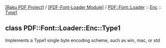 [[Raku PDF Project]](https://pdf-raku.github.io)
 / [[PDF-Font-Loader Module]](https://pdf-raku.github.io/PDF-Font-Loader-raku)
 / [PDF::Font::Loader](https://pdf-raku.github.io/PDF-Font-Loader-raku/PDF/Font/Loader)
 :: [Enc](https://pdf-raku.github.io/PDF-Font-Loader-raku/PDF/Font/Loader/Enc)
 :: [Type1](https://pdf-raku.github.io/PDF-Font-Loader-raku/PDF/Font/Loader/Enc/Type1)

class PDF::Font::Loader::Enc::Type1
-----------------------------------

Implements a Type1 single byte encoding scheme, such as win, mac, or std

